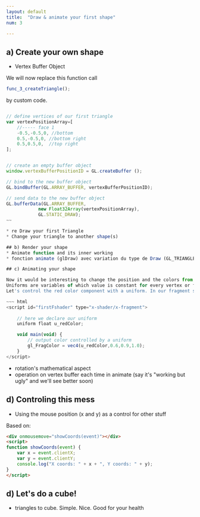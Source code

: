 ```yaml
---
layout: default
title:  "Draw & animate your first shape"
num: 3

---
```


## a) Create your own shape
* Vertex Buffer Object

We will now replace this function call

~~~ JavaScript
func_3_createTriangle();
~~~

by custom code.

~~~ JavaScript

// define vertices of our first triangle
var vertexPositionArray=[
    //----- face 1
    -0.5,-0.5,0, //bottom 
    0.5,-0.5,0, //bottom right 
    0.5,0.5,0,  //top right
];


// create an empty buffer object
window.vertexBufferPositionID = GL.createBuffer ();

// bind to the new buffer object 
GL.bindBuffer(GL.ARRAY_BUFFER, vertexBufferPositionID);

// send data to the new buffer object
GL.bufferData(GL.ARRAY_BUFFER,
            new Float32Array(vertexPositionArray),
            GL.STATIC_DRAW);
~~	

* re Draw your first Triangle
* Change your triangle to another shape(s)

## b) Render your shape
* Animate function and its inner working
* fonction animate (glDraw) avec variation du type de Draw (GL_TRIANGLES, GL_LINE_LOOP , etc)

## c) Animating your shape

Now it would be interesting to change the position and the colors from our javascript code. 
Uniforms are variables of which value is constant for every vertex or fragment. 
Let's control the red color component with a uniform. In our fragment shader, we will have

~~~ html
<script id="firstFshader" type="x-shader/x-fragment">
    
    // here we declare our uniform
    uniform float u_redColor;

    void main(void) {
        // output color controlled by a uniform
        gl_FragColor = vec4(u_redColor,0.6,0.9,1.0);
    }
</script>

~~~

* rotation's mathematical aspect
* operation on vertex buffer each time in animate (say it's "working but ugly" and we'll see better soon)

## d) Controling this mess

* Using the mouse position (x and y) as a control for other stuff

Based on:

~~~ HTML
<div onmousemove="showCoords(event)"></div>
<script>
function showCoords(event) {
    var x = event.clientX;
    var y = event.clientY;
    console.log("X coords: " + x + ", Y coords: " + y);
}
</script>
~~~

## d) Let's do a cube!
* triangles to cube. Simple. Nice. Good for your health
